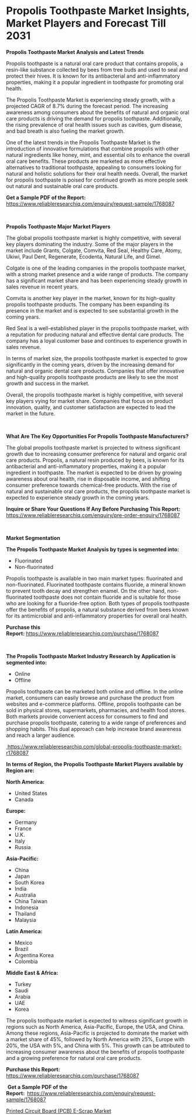 <p><h1>Propolis Toothpaste Market Insights, Market Players and Forecast Till 2031</h1></p><p><strong>Propolis Toothpaste Market Analysis and Latest Trends</strong></p>
<p><p>Propolis toothpaste is a natural oral care product that contains propolis, a resin-like substance collected by bees from tree buds and used to seal and protect their hives. It is known for its antibacterial and anti-inflammatory properties, making it a popular ingredient in toothpaste for promoting oral health.</p><p>The Propolis Toothpaste Market is experiencing steady growth, with a projected CAGR of 8.7% during the forecast period. The increasing awareness among consumers about the benefits of natural and organic oral care products is driving the demand for propolis toothpaste. Additionally, the rising prevalence of oral health issues such as cavities, gum disease, and bad breath is also fueling the market growth.</p><p>One of the latest trends in the Propolis Toothpaste Market is the introduction of innovative formulations that combine propolis with other natural ingredients like honey, mint, and essential oils to enhance the overall oral care benefits. These products are marketed as more effective alternatives to traditional toothpaste, appealing to consumers looking for natural and holistic solutions for their oral health needs. Overall, the market for propolis toothpaste is poised for continued growth as more people seek out natural and sustainable oral care products.</p></p>
<p><strong>Get a Sample PDF of the Report:&nbsp;</strong> <a href="https://www.reliableresearchiq.com/enquiry/request-sample/1768087">https://www.reliableresearchiq.com/enquiry/request-sample/1768087</a></p>
<p>&nbsp;</p>
<p><strong>Propolis Toothpaste Major Market Players</strong></p>
<p><p>The global propolis toothpaste market is highly competitive, with several key players dominating the industry. Some of the major players in the market include Grants, Colgate, Comvita, Red Seal, Healthy Care, Atomy, Ukiwi, Paul Dent, Regenerate, Ecodenta, Natural Life, and Gimel.</p><p>Colgate is one of the leading companies in the propolis toothpaste market, with a strong market presence and a wide range of products. The company has a significant market share and has been experiencing steady growth in sales revenue in recent years.</p><p>Comvita is another key player in the market, known for its high-quality propolis toothpaste products. The company has been expanding its presence in the market and is expected to see substantial growth in the coming years.</p><p>Red Seal is a well-established player in the propolis toothpaste market, with a reputation for producing natural and effective dental care products. The company has a loyal customer base and continues to experience growth in sales revenue.</p><p>In terms of market size, the propolis toothpaste market is expected to grow significantly in the coming years, driven by the increasing demand for natural and organic dental care products. Companies that offer innovative and high-quality propolis toothpaste products are likely to see the most growth and success in the market.</p><p>Overall, the propolis toothpaste market is highly competitive, with several key players vying for market share. Companies that focus on product innovation, quality, and customer satisfaction are expected to lead the market in the future.</p></p>
<p>&nbsp;</p>
<p><strong>What Are The Key Opportunities For Propolis Toothpaste Manufacturers?</strong></p>
<p><p>The global propolis toothpaste market is projected to witness significant growth due to increasing consumer preference for natural and organic oral care products. Propolis, a natural resin produced by bees, is known for its antibacterial and anti-inflammatory properties, making it a popular ingredient in toothpaste. The market is expected to be driven by growing awareness about oral health, rise in disposable income, and shifting consumer preference towards chemical-free products. With the rise of natural and sustainable oral care products, the propolis toothpaste market is expected to experience steady growth in the coming years.</p></p>
<p><strong>Inquire or Share Your Questions If Any Before Purchasing This Report:</strong> <a href="https://www.reliableresearchiq.com/enquiry/pre-order-enquiry/1768087">https://www.reliableresearchiq.com/enquiry/pre-order-enquiry/1768087</a></p>
<p>&nbsp;</p>
<p><strong>Market Segmentation</strong></p>
<p><strong>The Propolis Toothpaste Market Analysis by types is segmented into:</strong></p>
<p><ul><li>Fluorinated</li><li>Non-fluorinated</li></ul></p>
<p><p>Propolis toothpaste is available in two main market types: fluorinated and non-fluorinated. Fluorinated toothpaste contains fluoride, a mineral known to prevent tooth decay and strengthen enamel. On the other hand, non-fluorinated toothpaste does not contain fluoride and is suitable for those who are looking for a fluoride-free option. Both types of propolis toothpaste offer the benefits of propolis, a natural substance derived from bees known for its antimicrobial and anti-inflammatory properties for overall oral health.</p></p>
<p><strong>Purchase this Report:&nbsp;</strong><a href="https://www.reliableresearchiq.com/purchase/1768087">https://www.reliableresearchiq.com/purchase/1768087</a></p>
<p>&nbsp;</p>
<p><strong>The Propolis Toothpaste Market Industry Research by Application is segmented into:</strong></p>
<p><ul><li>Online</li><li>Offline</li></ul></p>
<p><p>Propolis toothpaste can be marketed both online and offline. In the online market, consumers can easily browse and purchase the product from websites and e-commerce platforms. Offline, propolis toothpaste can be sold in physical stores, supermarkets, pharmacies, and health food stores. Both markets provide convenient access for consumers to find and purchase propolis toothpaste, catering to a wide range of preferences and shopping habits. This dual approach can help increase brand awareness and reach a larger audience.</p></p>
<p><a href="https://www.reliableresearchiq.com/global-propolis-toothpaste-market-r1768087">&nbsp;https://www.reliableresearchiq.com/global-propolis-toothpaste-market-r1768087</a></p>
<p><strong>In terms of Region, the Propolis Toothpaste Market Players available by Region are:</strong></p>
<p>
    <p> <strong> North America: </strong>
        <ul>
            <li>United States</li>
            <li>Canada</li>
        </ul>
        </p> 
    <p> <strong> Europe: </strong>
        <ul>
            <li>Germany</li>
            <li>France</li>
            <li>U.K.</li>
            <li>Italy</li>
            <li>Russia</li>
        </ul>
        </p> 
    <p> <strong> Asia-Pacific: </strong>
        <ul>
            <li>China</li>
            <li>Japan</li>
            <li>South Korea</li>
            <li>India</li>
            <li>Australia</li>
            <li>China Taiwan</li>
            <li>Indonesia</li>
            <li>Thailand</li>
            <li>Malaysia</li>
        </ul>
        </p> 
    <p> <strong> Latin America: </strong>
        <ul>
            <li>Mexico</li>
            <li>Brazil</li>
            <li>Argentina Korea</li>
            <li>Colombia</li>
        </ul>
        </p> 
    <p> <strong> Middle East & Africa: </strong>
        <ul>
            <li>Turkey</li>
            <li>Saudi</li>
            <li>Arabia</li>
            <li>UAE</li>
            <li>Korea</li>
        </ul>
    </p>
    </p>
<p><p>The propolis toothpaste market is expected to witness significant growth in regions such as North America, Asia-Pacific, Europe, the USA, and China. Among these regions, Asia-Pacific is projected to dominate the market with a market share of 45%, followed by North America with 25%, Europe with 20%, the USA with 5%, and China with 5%. This growth can be attributed to increasing consumer awareness about the benefits of propolis toothpaste and a growing preference for natural oral care products.</p></p>
<p><strong>Purchase this Report: </strong><a href="https://www.reliableresearchiq.com/purchase/1768087">https://www.reliableresearchiq.com/purchase/1768087</a></p>
<p>&nbsp;<strong>Get a Sample PDF of the Report:&nbsp;&nbsp;</strong><a href="https://www.reliableresearchiq.com/enquiry/request-sample/1768087">https://www.reliableresearchiq.com/enquiry/request-sample/1768087</a></p>
<p><strong></strong></p>
<p><p><a href="https://view.publitas.com/reportprime-1/printed-circuit-board-pcb-e-scrap-market-share-market-analysis-growth-trends-forecasts-for-period-from-2024-2031/">Printed Circuit Board (PCB) E-Scrap Market</a></p></p>